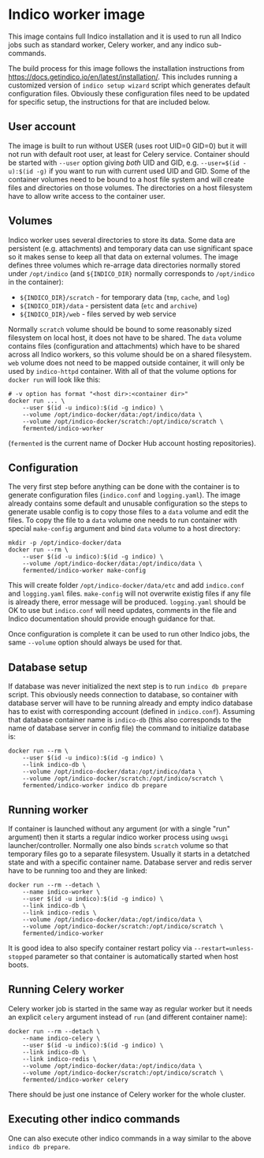 Indico worker image
===================

This image contains full Indico installation and it is used to run all Indico
jobs such as standard worker, Celery worker, and any indico sub-commands.

The build process for this image follows the installation instructions from
https://docs.getindico.io/en/latest/installation/. This includes running a
customized version of `indico setup wizard` script which generates default
configuration files. Obviously these configuration files need to be updated
for specific setup, the instructions for that are included below.

User account
------------

The image is built to run without USER (uses root UID=0 GID=0) but it will
not run with default root user, at least for Celery service. Container should
be started with `--user` option giving _both_ UID and GID, e.g.
`--user=$(id -u):$(id -g)` if you want to run with current used UID and GID.
Some of the container volumes need to be bound to a host file system and will
create files and directories on those volumes. The directories on a host
filesystem have to allow write access to the container user.

Volumes
-------

Indico worker uses several directories to store its data. Some data are
persistent (e.g. attachments) and temporary data can use significant space
so it makes sense to keep all that data on external volumes. The image
defines three volumes which re-arrage data directories normally stored
under `/opt/indico` (and `${INDICO_DIR}` normally corresponds to
`/opt/indico` in the container):
- `${INDICO_DIR}/scratch` - for temporary data (`tmp`, `cache`, and `log`)
- `${INDICO_DIR}/data` - persistent data (`etc` and `archive`)
- `${INDICO_DIR}/web` - files served by web service

Normally `scratch` volume should be bound to some reasonably sized filesystem
on local host, it does not have to be shared. The `data` volume contains files
(configuration and attachments) which have to be shared across all Indico
workers, so this volume should be on a shared filesystem. `web` volume does
not need to be mapped outside container, it will only be used by
`indico-httpd` container. With all of that the volume options for `docker run`
will look like this:

    # -v option has format "<host dir>:<container dir>"
    docker run ... \
        --user $(id -u indico):$(id -g indico) \
        --volume /opt/indico-docker/data:/opt/indico/data \
        --volume /opt/indico-docker/scratch:/opt/indico/scratch \
        fermented/indico-worker

(`fermented` is the current name of Docker Hub account hosting repositories).

Configuration
-------------

The very first step before anything can be done with the container is to
generate configuration files (`indico.conf` and `logging.yaml`). The image
already contains some default and unusable configuration so the steps to
generate usable config is to copy those files to a `data` volume and
edit the files. To copy the file to a `data` volume one needs to run
container with special `make-config` argument and bind `data` volume to a host
directory:

    mkdir -p /opt/indico-docker/data
    docker run --rm \
        --user $(id -u indico):$(id -g indico) \
        --volume /opt/indico-docker/data:/opt/indico/data \
        fermented/indico-worker make-config

This will create folder `/opt/indico-docker/data/etc` and add `indico.conf`
and `logging.yaml` files. `make-config` will not overwrite existig files if
any file is already there, error message will be produced. `logging.yaml`
should be OK to use but `indico.conf` will need updates, comments in the file
and Indico documentation should provide enough guidance for that.

Once configuration is complete it can be used to run other Indico jobs, the
same `--volume` option should always be used for that.

Database setup
--------------

If database was never initialized the next step is to run `indico db prepare`
script. This obviously needs connection to database, so container with
database server will have to be running already and empty indico database has
to exist with corresponding account (defined in `indico.conf`). Assuming that
database container name is `indico-db` (this also corresponds to the name of
database server in config file) the command to initialize database is:

    docker run --rm \
        --user $(id -u indico):$(id -g indico) \
        --link indico-db \
        --volume /opt/indico-docker/data:/opt/indico/data \
        --volume /opt/indico-docker/scratch:/opt/indico/scratch \
        fermented/indico-worker indico db prepare

Running worker
--------------

If container is launched without any argument (or with a single "run"
argument) then it starts a regular indico worker process using `uwsgi`
launcher/controller. Normally one also binds `scratch` volume so that
temporary files go to a separate filesystem. Usually it starts in a
detatched state and with a specific container name. Database server and
redis server have to be running too and they are linked:

    docker run --rm --detach \
        --name indico-worker \
        --user $(id -u indico):$(id -g indico) \
        --link indico-db \
        --link indico-redis \
        --volume /opt/indico-docker/data:/opt/indico/data \
        --volume /opt/indico-docker/scratch:/opt/indico/scratch \
        fermented/indico-worker

It is good idea to also specify container restart policy via
`--restart=unless-stopped` parameter so that container is automatically
started when host boots.

Running Celery worker
---------------------

Celery worker job is started in the same way as regular worker but it needs an
explicit `celery` argument instead of `run` (and different container name):

    docker run --rm --detach \
        --name indico-celery \
        --user $(id -u indico):$(id -g indico) \
        --link indico-db \
        --link indico-redis \
        --volume /opt/indico-docker/data:/opt/indico/data \
        --volume /opt/indico-docker/scratch:/opt/indico/scratch \
        fermented/indico-worker celery

There should be just one instance of Celery worker for the whole cluster.

Executing other indico commands
-------------------------------

One can also execute other indico commands in a way similar to the above
`indico db prepare`.
